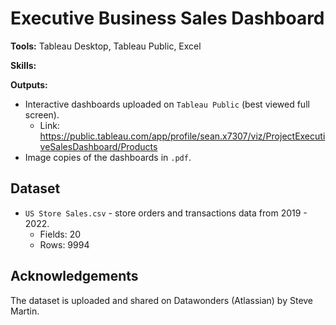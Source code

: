 # Executive Business Sales Dashboard

**Tools:** Tableau Desktop, Tableau Public, Excel

**Skills:** 

**Outputs:**  
- Interactive dashboards uploaded on `Tableau Public` (best viewed full screen).
  - Link: https://public.tableau.com/app/profile/sean.x7307/viz/ProjectExecutiveSalesDashboard/Products
- Image copies of the dashboards in `.pdf`.

## Dataset
- `US Store Sales.csv` - store orders and transactions data from 2019 - 2022.
  - Fields: 20
  - Rows: 9994

## Acknowledgements
The dataset is uploaded and shared on Datawonders (Atlassian) by Steve Martin.


